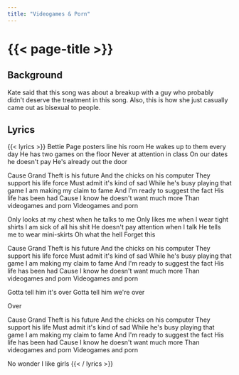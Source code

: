 ```yaml
---
title: "Videogames & Porn"
---
```

# {{< page-title >}}

## Background
Kate said that this song was about a breakup with a guy who probably didn't deserve the treatment in this song.  Also, this is how she just casually came out as bisexual to people.

## Lyrics
{{< lyrics >}}
Bettie Page posters line his room
He wakes up to them every day
He has two games on the floor
Never at attention in class
On our dates he doesn't pay
He's already out the door

Cause Grand Theft is his future
And the chicks on his computer
They support his life force
Must admit it's kind of sad
While he's busy playing that game
I am making my claim to fame
And I'm ready to suggest the fact
His life has been had
Cause I know he doesn't want much more
Than videogames and porn
Videogames and porn

Only looks at my chest when he talks to me
Only likes me when I wear tight shirts
I am sick of all his shit
He doesn't pay attention when I talk
He tells me to wear mini-skirts
Oh what the hell
Forget this

Cause Grand Theft is his future
And the chicks on his computer
They support his life force
Must admit it's kind of sad
While he's busy playing that game
I am making my claim to fame
And I'm ready to suggest the fact
His life has been had
Cause I know he doesn't want much more
Than videogames and porn
Videogames and porn

Gotta tell him it's over
Gotta tell him we're over

Over

Cause Grand Theft is his future
And the chicks on his computer
They support his life
Must admit it's kind of sad
While he's busy playing that game
I am making my claim to fame
And I'm ready to suggest the fact
His life has been had
Cause I know he doesn't want much more
Than videogames and porn
Videogames and porn

No wonder I like girls
{{< / lyrics >}}
